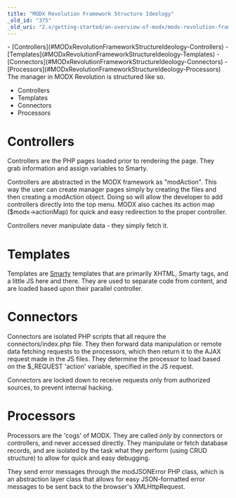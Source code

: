 ```yaml
---
title: "MODX Revolution Framework Structure Ideology"
_old_id: "375"
_old_uri: "2.x/getting-started/an-overview-of-modx/modx-revolution-framework-structure-ideology"
---
```


<div>- [Controllers](#MODxRevolutionFrameworkStructureIdeology-Controllers)
- [Templates](#MODxRevolutionFrameworkStructureIdeology-Templates)
- [Connectors](#MODxRevolutionFrameworkStructureIdeology-Connectors)
- [Processors](#MODxRevolutionFrameworkStructureIdeology-Processors)

</div> The manager in MODX Revolution is structured like so.

- Controllers
- Templates
- Connectors
- Processors

Controllers
===========

 Controllers are the PHP pages loaded prior to rendering the page. They grab information and assign variables to Smarty.

 Controllers are abstracted in the MODX framework as "modAction". This way the user can create manager pages simply by creating the files and then creating a modAction object. Doing so will allow the developer to add controllers directly into the top menu. MODX also caches its action map ($modx->actionMap) for quick and easy redirection to the proper controller.

 Controllers never manipulate data - they simply fetch it.

Templates
=========

 Templates are [Smarty](http://smarty.php.net) templates that are primarily XHTML, Smarty tags, and a little JS here and there. They are used to separate code from content, and are loaded based upon their parallel controller.

Connectors
==========

 Connectors are isolated PHP scripts that all require the connectors/index.php file. They then forward data manipulation or remote data fetching requests to the processors, which then return it to the AJAX request made in the JS files. They determine the processor to load based on the $\_REQUEST 'action' variable, specified in the JS request.

 Connectors are locked down to receive requests only from authorized sources, to prevent internal hacking.

Processors
==========

 Processors are the 'cogs' of MODX. They are called _only_ by connectors or controllers, and never accessed directly. They manipulate or fetch database records, and are isolated by the task what they perform (using CRUD structure) to allow for quick and easy debugging.

 They send error messages through the modJSONError PHP class, which is an abstraction layer class that allows for easy JSON-formatted error messages to be sent back to the browser's XMLHttpRequest.
